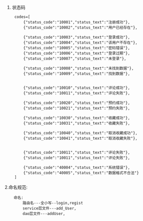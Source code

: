 1. 状态码

        codes=[
            {"status_code":"10001","status_text":"注册成功"},
            {"status_code":"10002","status_text":"用户已经存在"},

            {"status_code":"10003","status_text":"登录成功"},
            {"status_code":"10004","status_text":"该用户不存在"},
            {"status_code":"10005","status_text":"密码错误"},
            {"status_code":"10006","status_text":"登录过期"},
            {"status_code":"10007","status_text":"未登录"},

            {"status_code":"10008","status_text":"未找到数据"},
            {"status_code":"10009","status_text":"找到数据"},


            {"status_code":"10010","status_text":"评论成功"},
            {"status_code":"10011","status_text":"评论失败"},

            {"status_code":"10020","status_text":"预约成功"},
            {"status_code":"10021","status_text":"预约失败"},

            {"status_code":"10030","status_text":"收藏成功"},
            {"status_code":"10031","status_text":"收藏失败"},

            {"status_code":"10040","status_text":"取消收藏成功"},
            {"status_code":"10041","status_text":"取消收藏失败"},


            {"status_code":"10011","status_text":"评论失败"},
            {"status_code":"10011","status_text":"评论失败"},

            {"status_code":"40004","status_text":"系统错误"},
            {"status_code":"40005","status_text":"数据格式不合法"}
        ]

2.命名规范:

        命名:
            路由名---全小写--login,regist
            service层文件---add_User,
            dao层文件---addUser,
